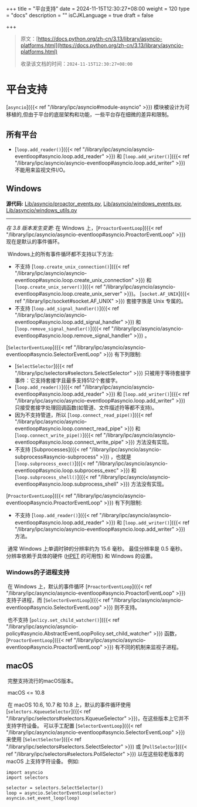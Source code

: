 +++
title = "平台支持"
date = 2024-11-15T12:30:27+08:00
weight = 120
type = "docs"
description = ""
isCJKLanguage = true
draft = false

+++

> 原文：[https://docs.python.org/zh-cn/3.13/library/asyncio-platforms.html](https://docs.python.org/zh-cn/3.13/library/asyncio-platforms.html)
>
> 收录该文档的时间：`2024-11-15T12:30:27+08:00`

# 平台支持

[`asyncio`]({{< ref "/library/ipc/asyncio#module-asyncio" >}}) 模块被设计为可移植的,但由于平台的底层架构和功能，一些平台存在细微的差异和限制。

## 所有平台

- [`loop.add_reader()`]({{< ref "/library/ipc/asyncio/asyncio-eventloop#asyncio.loop.add_reader" >}}) 和 [`loop.add_writer()`]({{< ref "/library/ipc/asyncio/asyncio-eventloop#asyncio.loop.add_writer" >}}) 不能用来监视文件I/O。

## Windows

**源代码:** [Lib/asyncio/proactor_events.py](https://github.com/python/cpython/tree/3.13/Lib/asyncio/proactor_events.py), [Lib/asyncio/windows_events.py](https://github.com/python/cpython/tree/3.13/Lib/asyncio/windows_events.py), [Lib/asyncio/windows_utils.py](https://github.com/python/cpython/tree/3.13/Lib/asyncio/windows_utils.py)

------

*在 3.8 版本发生变更:* 在 Windows 上，[`ProactorEventLoop`]({{< ref "/library/ipc/asyncio/asyncio-eventloop#asyncio.ProactorEventLoop" >}}) 现在是默认的事件循环。

​	Windows上的所有事件循环都不支持以下方法:

- 不支持 [`loop.create_unix_connection()`]({{< ref "/library/ipc/asyncio/asyncio-eventloop#asyncio.loop.create_unix_connection" >}}) 和 [`loop.create_unix_server()`]({{< ref "/library/ipc/asyncio/asyncio-eventloop#asyncio.loop.create_unix_server" >}})。 [`socket.AF_UNIX`]({{< ref "/library/ipc/socket#socket.AF_UNIX" >}}) 套接字族是 Unix 专属的。
- 不支持 [`loop.add_signal_handler()`]({{< ref "/library/ipc/asyncio/asyncio-eventloop#asyncio.loop.add_signal_handler" >}}) 和 [`loop.remove_signal_handler()`]({{< ref "/library/ipc/asyncio/asyncio-eventloop#asyncio.loop.remove_signal_handler" >}}) 。

[`SelectorEventLoop`]({{< ref "/library/ipc/asyncio/asyncio-eventloop#asyncio.SelectorEventLoop" >}}) 有下列限制:

- [`SelectSelector`]({{< ref "/library/ipc/selectors#selectors.SelectSelector" >}}) 只被用于等待套接字事件：它支持套接字且最多支持512个套接字。
- [`loop.add_reader()`]({{< ref "/library/ipc/asyncio/asyncio-eventloop#asyncio.loop.add_reader" >}}) 和 [`loop.add_writer()`]({{< ref "/library/ipc/asyncio/asyncio-eventloop#asyncio.loop.add_writer" >}}) 只接受套接字处理回调函数(如管道、文件描述符等都不支持)。
- 因为不支持管道，所以 [`loop.connect_read_pipe()`]({{< ref "/library/ipc/asyncio/asyncio-eventloop#asyncio.loop.connect_read_pipe" >}}) 和 [`loop.connect_write_pipe()`]({{< ref "/library/ipc/asyncio/asyncio-eventloop#asyncio.loop.connect_write_pipe" >}}) 方法没有实现。
- 不支持 [Subprocesses]({{< ref "/library/ipc/asyncio/asyncio-subprocess#asyncio-subprocess" >}}) ，也就是 [`loop.subprocess_exec()`]({{< ref "/library/ipc/asyncio/asyncio-eventloop#asyncio.loop.subprocess_exec" >}}) 和 [`loop.subprocess_shell()`]({{< ref "/library/ipc/asyncio/asyncio-eventloop#asyncio.loop.subprocess_shell" >}}) 方法没有实现。

[`ProactorEventLoop`]({{< ref "/library/ipc/asyncio/asyncio-eventloop#asyncio.ProactorEventLoop" >}}) 有下列限制:

- 不支持 [`loop.add_reader()`]({{< ref "/library/ipc/asyncio/asyncio-eventloop#asyncio.loop.add_reader" >}}) 和 [`loop.add_writer()`]({{< ref "/library/ipc/asyncio/asyncio-eventloop#asyncio.loop.add_writer" >}}) 方法。

​	通常 Windows 上单调时钟的分辨率约为 15.6 毫秒。 最佳分辨率是 0.5 毫秒。 分辨率依赖于具体的硬件 ([HPET](https://en.wikipedia.org/wiki/High_Precision_Event_Timer) 的可用性) 和 Windows 的设置。



### Windows的子进程支持

​	在 Windows 上，默认的事件循环 [`ProactorEventLoop`]({{< ref "/library/ipc/asyncio/asyncio-eventloop#asyncio.ProactorEventLoop" >}}) 支持子进程，而 [`SelectorEventLoop`]({{< ref "/library/ipc/asyncio/asyncio-eventloop#asyncio.SelectorEventLoop" >}}) 则不支持。

​	也不支持 [`policy.set_child_watcher()`]({{< ref "/library/ipc/asyncio/asyncio-policy#asyncio.AbstractEventLoopPolicy.set_child_watcher" >}}) 函数，[`ProactorEventLoop`]({{< ref "/library/ipc/asyncio/asyncio-eventloop#asyncio.ProactorEventLoop" >}}) 有不同的机制来监视子进程。

## macOS

​	完整支持流行的macOS版本。

​	macOS <= 10.8

​	在 macOS 10.6, 10.7 和 10.8 上，默认的事件循环使用 [`selectors.KqueueSelector`]({{< ref "/library/ipc/selectors#selectors.KqueueSelector" >}})，在这些版本上它并不支持字符设备。 可以手工配置 [`SelectorEventLoop`]({{< ref "/library/ipc/asyncio/asyncio-eventloop#asyncio.SelectorEventLoop" >}}) 来使用 [`SelectSelector`]({{< ref "/library/ipc/selectors#selectors.SelectSelector" >}}) 或 [`PollSelector`]({{< ref "/library/ipc/selectors#selectors.PollSelector" >}}) 以在这些较老版本的 macOS 上支持字符设备。 例如:

```
import asyncio
import selectors

selector = selectors.SelectSelector()
loop = asyncio.SelectorEventLoop(selector)
asyncio.set_event_loop(loop)
```
